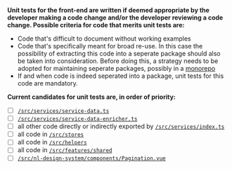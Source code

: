 **Unit tests for the front-end are written if deemed appropriate by the developer making a code change and/or the developer reviewing a code change. Possible criteria for code that merits unit tests are:**
- Code that's difficult to document without working examples
- Code that's specifically meant for broad re-use. In this case the possibility of extracting this code into a seperate package should also be taken into consideration. Before doing this, a strategy needs to be adopted for maintaining seperate packages, possibly in a [monorepo](https://monorepo.tools/)
- If and when code is indeed seperated into a package, unit tests for this code are mandatory.

**Current candidates for unit tests are, in order of priority:**
- [ ] [`/src/services/service-data.ts`](/src/services/service-data.ts)
- [ ] [`/src/services/service-data-enricher.ts`](/src/services/service-data-enricher.ts)
- [ ] all other code directly or indirectly exported by [`/src/services/index.ts`](/src/services/index.ts)
- [ ] all code in [`/src/stores`](/src/stores)
- [ ] all code in [`/src/helpers`](/src/helpers)
- [ ] all code in [`/src/features/shared`](/src/features/shared)
- [ ] [`/src/nl-design-system/components/Pagination.vue`](/src/nl-design-system/components/Pagination.vue)
